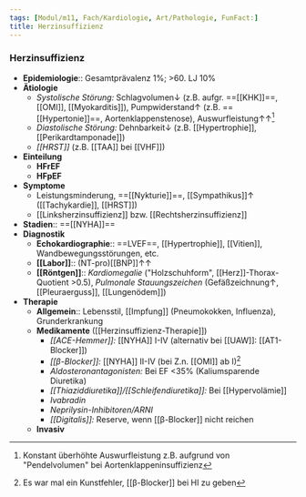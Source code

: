 ```yaml
---
tags: [Modul/m11, Fach/Kardiologie, Art/Pathologie, FunFact:]
title: Herzinsuffizienz
---
```

### Herzinsuffizienz
- **Epidemiologie**:: Gesamtprävalenz 1%; >60. LJ 10%
- **Ätiologie**
	- *Systolische Störung:* Schlagvolumen↓ (z.B. aufgr. ==[[KHK]]==, [[OMI]], [[Myokarditis]]), Pumpwiderstand↑ (z.B. ==[[Hypertonie]]==, Aortenklappenstenose), Auswurfleistung↑↑[^1]
	- *Diastolische Störung:* Dehnbarkeit↓ (z.B. [[Hypertrophie]], [[Perikardtamponade]])
	- *[[HRST]]* (z.B. [[TAA]] bei [[VHF]])
- **Einteilung**
	- **HFrEF**
	- **HFpEF**
- **Symptome**
	- Leistungsminderung, ==[[Nykturie]]==, [[Sympathikus]]↑ ([[Tachykardie]], [[HRST]])
	- [[Linksherzinsuffizienz]] bzw. [[Rechtsherzinsuffizienz]]
- **Stadien**:: ==[[NYHA]]==
- **Diagnostik**
	- **Echokardiographie**:: ==LVEF==, [[Hypertrophie]], [[Vitien]], Wandbewegungsstörungen, etc.
	- **[[Labor]]**:: (NT-pro)[[BNP]]↑↑ 
	- **[[Röntgen]]**:: *Kardiomegalie* ("Holzschuhform", [[Herz]]-Thorax-Quotient >0.5), *Pulmonale Stauungszeichen* (Gefäßzeichnung↑, [[Pleuraerguss]], [[Lungenödem]])
- **Therapie**
	- **Allgemein**:: Lebensstil, [[Impfung]] (Pneumokokken, Influenza), Grunderkrankung
	- **Medikamente** ([[Herzinsuffizienz-Therapie]])
		- *[[ACE-Hemmer]]:* [[NYHA]] I-IV (alternativ bei [[UAW]]: [[AT1-Blocker]])
		- *[[β-Blocker]]:* [[NYHA]] II-IV (bei Z.n. [[OMI]] ab I)[^2]
		- *Aldosteronantagonisten:* Bei EF <35% (Kaliumsparende Diuretika)
		- *[[Thiaziddiuretika]]/[[Schleifendiuretika]]:* Bei [[Hypervolämie]]
		- *Ivabradin*
		- *Neprilysin-Inhibitoren/ARNI*
		- *[[Digitalis]]:* Reserve, wenn [[β-Blocker]] nicht reichen
	- **Invasiv**



[^1]: Konstant überhöhte Auswurfleistung z.B. aufgrund von "Pendelvolumen" bei Aortenklappeninsuffizienz
[^2]: Es war mal ein Kunstfehler, [[β-Blocker]] bei HI zu geben